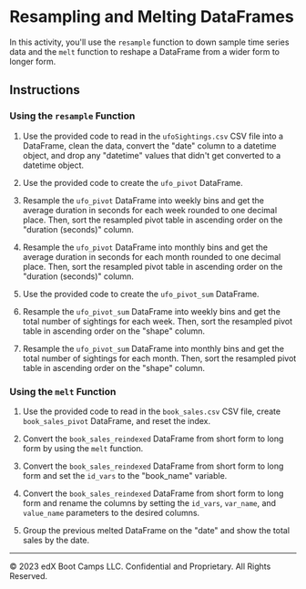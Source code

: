 # Resampling and Melting DataFrames

In this activity, you'll use the `resample` function to down sample time series data and the `melt` function to reshape a DataFrame from a wider form to longer form.

## Instructions

### Using the `resample` Function

1. Use the provided code to read in the `ufoSightings.csv` CSV file into a DataFrame, clean the data, convert the "date" column to a datetime object, and drop any "datetime" values that didn't get converted to a datetime object.

2. Use the provided code to create the `ufo_pivot` DataFrame.

3. Resample the `ufo_pivot` DataFrame into weekly bins and get the average duration in seconds for each week rounded to one decimal place. Then, sort the resampled pivot table in ascending order on the "duration (seconds)" column.

4. Resample the `ufo_pivot` DataFrame into monthly bins and get the average duration in seconds for each month rounded to one decimal place. Then, sort the resampled pivot table in ascending order on the "duration (seconds)" column.

5. Use the provided code to create the `ufo_pivot_sum` DataFrame.

6. Resample the `ufo_pivot_sum` DataFrame into weekly bins and get the total number of sightings for each week. Then, sort the resampled pivot table in ascending order on the "shape" column.

7.  Resample the `ufo_pivot_sum` DataFrame into monthly bins and get the total number of sightings for each month. Then, sort the resampled pivot table in ascending order on the "shape" column.

### Using the `melt` Function

1. Use the provided code to read in the `book_sales.csv` CSV file, create `book_sales_pivot` DataFrame, and reset the index.

2. Convert the `book_sales_reindexed` DataFrame from short form to long form by using the `melt` function.

3. Convert the `book_sales_reindexed` DataFrame from short form to long form and set the `id_vars` to the "book_name" variable.

4. Convert the `book_sales_reindexed` DataFrame from short form to long form and rename the columns by setting the `id_vars`, `var_name`, and `value_name` parameters to the desired columns.

5. Group the previous melted DataFrame on the "date" and show the total sales by the date.


---

© 2023 edX Boot Camps LLC. Confidential and Proprietary. All Rights Reserved.
